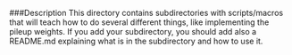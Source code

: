 ###Description
This directory contains subdirectories with scripts/macros that will teach
how to do several different things, like implementing the pileup weights.
If you add your subdirectory, you should add also a README.md explaining what is in the 
subdirectory and how to use it.

